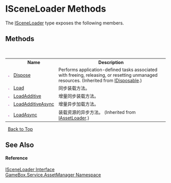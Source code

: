 # ISceneLoader Methods
 

The <a href="55268590-ce8c-3a06-f5d1-34b2138c173c">ISceneLoader</a> type exposes the following members.


## Methods
&nbsp;<table><tr><th></th><th>Name</th><th>Description</th></tr><tr><td>![Public method](media/pubmethod.gif "Public method")</td><td><a href="http://msdn2.microsoft.com/zh-cn/library/es4s3w1d" target="_blank">Dispose</a></td><td>
Performs application-defined tasks associated with freeing, releasing, or resetting unmanaged resources.
 (Inherited from <a href="http://msdn2.microsoft.com/zh-cn/library/aax125c9" target="_blank">IDisposable</a>.)</td></tr><tr><td>![Public method](media/pubmethod.gif "Public method")</td><td><a href="ebf4b56a-d861-fee7-f6f8-54bd2e62582e">Load</a></td><td>
同步装载方法。</td></tr><tr><td>![Public method](media/pubmethod.gif "Public method")</td><td><a href="512c99a0-50d6-b6f7-d6a0-0e6fd81e37c4">LoadAdditive</a></td><td>
增量同步装载方法。</td></tr><tr><td>![Public method](media/pubmethod.gif "Public method")</td><td><a href="a3382a30-a5ee-8a84-3477-45107b467202">LoadAdditiveAsync</a></td><td>
增量异步加载方法。</td></tr><tr><td>![Public method](media/pubmethod.gif "Public method")</td><td><a href="c24ebb3c-2191-69a8-dece-f22d8d0805be">LoadAsync</a></td><td>
装载资源的异步方法。
 (Inherited from <a href="ab257468-6426-8b64-9b9e-03a141fde535">IAssetLoader</a>.)</td></tr></table>&nbsp;
<a href="#isceneloader-methods">Back to Top</a>

## See Also


#### Reference
<a href="55268590-ce8c-3a06-f5d1-34b2138c173c">ISceneLoader Interface</a><br /><a href="cc6873e1-22bd-dc21-74c4-6be6dc11bacf">GameBox.Service.AssetManager Namespace</a><br />